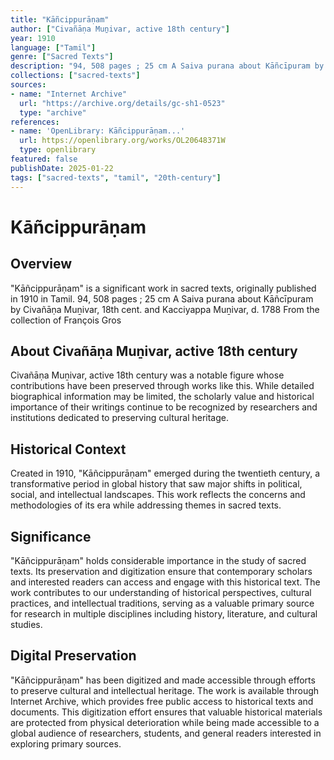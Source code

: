 ```yaml
---
title: "Kāñcippurāṇam"
author: ["Civañāṇa Muṉivar, active 18th century"]
year: 1910
language: ["Tamil"]
genre: ["Sacred Texts"]
description: "94, 508 pages ; 25 cm A Saiva purana about Kāñcīpuram by Civañāṇa Muṉivar, 18th cent. and Kacciyappa Muṉivar, d. 1788 From the collection of François Gros"
collections: ["sacred-texts"]
sources:
- name: "Internet Archive"
  url: "https://archive.org/details/gc-sh1-0523"
  type: "archive"
references:
- name: 'OpenLibrary: Kāñcippurāṇam...'
  url: https://openlibrary.org/works/OL20648371W
  type: openlibrary
featured: false
publishDate: 2025-01-22
tags: ["sacred-texts", "tamil", "20th-century"]
---
```

# Kāñcippurāṇam

## Overview

"Kāñcippurāṇam" is a significant work in sacred texts, originally published in 1910 in Tamil. 94, 508 pages ; 25 cm A Saiva purana about Kāñcīpuram by Civañāṇa Muṉivar, 18th cent. and Kacciyappa Muṉivar, d. 1788 From the collection of François Gros

## About Civañāṇa Muṉivar, active 18th century

Civañāṇa Muṉivar, active 18th century was a notable figure whose contributions have been preserved through works like this. While detailed biographical information may be limited, the scholarly value and historical importance of their writings continue to be recognized by researchers and institutions dedicated to preserving cultural heritage.

## Historical Context

Created in 1910, "Kāñcippurāṇam" emerged during the twentieth century, a transformative period in global history that saw major shifts in political, social, and intellectual landscapes. This work reflects the concerns and methodologies of its era while addressing themes in sacred texts.

## Significance

"Kāñcippurāṇam" holds considerable importance in the study of sacred texts. Its preservation and digitization ensure that contemporary scholars and interested readers can access and engage with this historical text. The work contributes to our understanding of historical perspectives, cultural practices, and intellectual traditions, serving as a valuable primary source for research in multiple disciplines including history, literature, and cultural studies.

## Digital Preservation

"Kāñcippurāṇam" has been digitized and made accessible through efforts to preserve cultural and intellectual heritage. The work is available through Internet Archive, which provides free public access to historical texts and documents. This digitization effort ensures that valuable historical materials are protected from physical deterioration while being made accessible to a global audience of researchers, students, and general readers interested in exploring primary sources.
